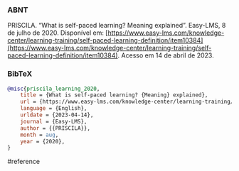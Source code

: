 ### ABNT
PRISCILA. “What is self-paced learning? Meaning explained”. Easy-LMS, 8 de julho de 2020. Disponível em: [https://www.easy-lms.com/knowledge-center/learning-training/self-paced-learning-definition/item10384](https://www.easy-lms.com/knowledge-center/learning-training/self-paced-learning-definition/item10384). Acesso em 14 de abril de 2023.

### BibTeX
```bibtex
@misc{priscila_learning_2020,
	title = {What is self-paced learning? {Meaning} explained},
	url = {https://www.easy-lms.com/knowledge-center/learning-training/self-paced-learning-definition/item10384},
	language = {English},
	urldate = {2023-04-14},
	journal = {Easy-LMS},
	author = {{PRISCILA}},
	month = aug,
	year = {2020},
}
```

#reference